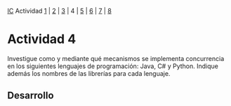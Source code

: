 [IC](INTRODUCCION-CONCURRENCIA.md) Actividad [1](ACTIVIDAD1.md) | [2](ACTIVIDAD2.md) | [3](ACTIVIDAD3.md) | 4 | [5](ACTIVIDAD5.md) | [6](ACTIVIDAD6.md) | [7](ACTIVIDAD7.md) | [8](ACTIVIDAD8.md)
# Actividad 4
Investigue como y mediante qué mecanismos se implementa concurrencia en los siguientes 
lenguajes de programación: Java, C# y Python. Indique además los nombres de las librerías 
para cada lenguaje.
## Desarrollo
